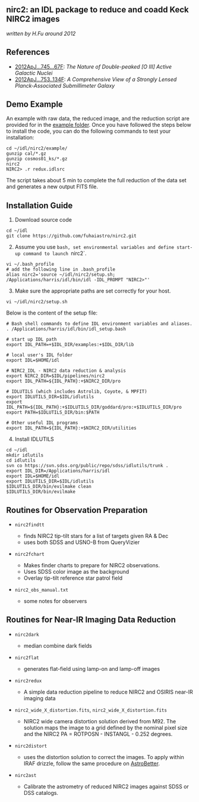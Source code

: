 ## nirc2: an IDL package to reduce and coadd Keck NIRC2 images
*written by H.Fu around 2012* 

## References
- [2012ApJ...745...67F](https://ui.adsabs.harvard.edu/abs/2012ApJ...745...67F): *The Nature of Double-peaked [O III] Active Galactic Nuclei*
- [2012ApJ...753..134F](https://ui.adsabs.harvard.edu/abs/2012ApJ...753..134F): *A Comprehensive View of a Strongly Lensed Planck-Associated Submillimeter Galaxy*

## Demo Example

An example with raw data, the reduced image, and the reduction script
are provided for in the [example
folder](https://github.com/fuhaiastro/nirc2/tree/main/example). Once you
have followed the steps below to install the code, you can do the
following commands to test your installation:
```shell
cd ~/idl/nirc2/example/
gunzip cal/*.gz
gunzip cosmos01_ks/*.gz
nirc2
NIRC2> .r redux.idlsrc
```
The script takes about 5 min to complete the full reduction of the data
set and generates a new output FITS file. 

## Installation Guide

1. Download source code
```shell
cd ~/idl
git clone https://github.com/fuhaiastro/nirc2.git
```
2. Assume you use `bash, set environmental variables and define start-up command to launch `nirc2`.
```shell
vi ~/.bash_profile
# add the following line in .bash_profile
alias nirc2='source ~/idl/nirc2/setup.sh; /Applications/harris/idl/bin/idl -IDL_PROMPT "NIRC2>"'
```
3. Make sure the appropriate paths are set correctly for your host.
```shell
vi ~/idl/nirc2/setup.sh
```
Below is the content of the setup file:
```shell
# Bash shell commands to define IDL environment variables and aliases.
. /Applications/harris/idl/bin/idl_setup.bash

# start up IDL path
export IDL_PATH=+$IDL_DIR/examples:+$IDL_DIR/lib

# local user's IDL folder
export IDL=$HOME/idl

# NIRC2_IDL - NIRC2 data reduction & analysis
export NIRC2_DIR=$IDL/pipelines/nirc2
export IDL_PATH=${IDL_PATH}:+$NIRC2_DIR/pro

# IDLUTILS (which includes Astrolib, Coyote, & MPFIT)
export IDLUTILS_DIR=$IDL/idlutils
export IDL_PATH=${IDL_PATH}:+$IDLUTILS_DIR/goddard/pro:+$IDLUTILS_DIR/pro
export PATH=$IDLUTILS_DIR/bin:$PATH

# Other useful IDL programs
export IDL_PATH=${IDL_PATH}:+$NIRC2_DIR/utilities
```
4. Install IDLUTILS
```shell
cd ~/idl
mkdir idlutils
cd idlutils
svn co https://svn.sdss.org/public/repo/sdss/idlutils/trunk .
export IDL_DIR=/Applications/harris/idl
export IDL=$HOME/idl
export IDLUTILS_DIR=$IDL/idlutils
$IDLUTILS_DIR/bin/evilmake clean
$IDLUTILS_DIR/bin/evilmake
```

## Routines for Observation Preparation

- `nirc2findtt`
	- finds NIRC2 tip-tilt stars for a list of targets given RA & Dec 
	- uses both SDSS and USNO-B from QueryVizier
- `nirc2fchart`
	- Makes finder charts to prepare for NIRC2 observations.
	- Uses SDSS color image as the background
	- Overlay tip-tilt reference star patrol field

- `nirc2_obs_manual.txt`
	- some notes for observers

## Routines for Near-IR Imaging Data Reduction

- `nirc2dark`
	- median combine dark fields

- `nirc2flat`
	- generates flat-field using lamp-on and lamp-off images

- `nirc2redux`
	- A simple data reduction pipeline to reduce NIRC2 and OSIRIS
	  near-IR imaging data

- `nirc2_wide_X_distortion.fits`, `nirc2_wide_X_distortion.fits`
	- NIRC2 wide camera distortion solution derived from M92. The solution maps the image to a grid defined by the nominal pixel size and the NIRC2 PA = ROTPOSN - INSTANGL - 0.252 degrees. 
	
- `nirc2distort`
	- uses the distortion solution to correct the images. To apply within IRAF drizzle, follow the same procedure on [AstroBetter](https://www.astrobetter.com/wiki/tiki-index.php?page=NIRC2+Distortion+Correction).

- `nirc2ast`
	- Calibrate the astrometry of reduced NIRC2 images against SDSS
	  or DSS catalogs.
